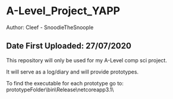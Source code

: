 # A-Level_Project_YAPP

Author: Cleef - SnoodieTheSnoople

Date First Uploaded: 27/07/2020
----------------------------------------
This repository will only be used for my A-Level comp sci project.

It will serve as a log/diary and will provide prototypes.

To find the executable for each prototype go to: prototypeFolder\bin\Release\netcoreapp3.1\
